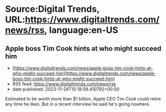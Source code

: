 # Source:Digital Trends, URL:https://www.digitaltrends.com/news/rss, language:en-US

## Apple boss Tim Cook hints at who might succeed him
 - [https://www.digitaltrends.com/news/apple-boss-tim-cook-hints-at-who-might-succeed-him](https://www.digitaltrends.com/news/apple-boss-tim-cook-hints-at-who-might-succeed-him)
 - RSS feed: https://www.digitaltrends.com/news/rss
 - date published: 2023-11-24T10:18:59.410792+00:00

Estimated to be worth more than $1 billion, Apple CEO Tim Cook could retire any time he likes. But in a recent interview he said he's going nowhere.

